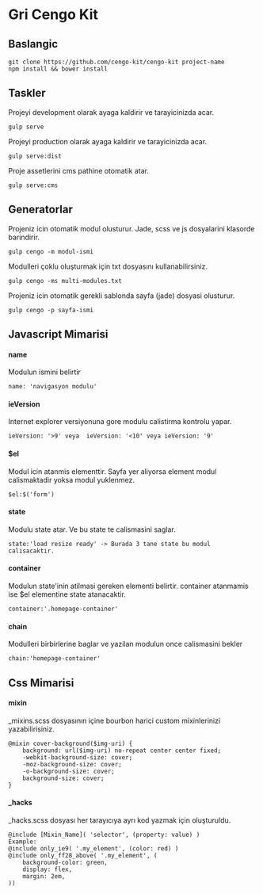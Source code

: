 Gri Cengo Kit
===================


Baslangic
-------------

    git clone https://github.com/cengo-kit/cengo-kit project-name
    npm install && bower install
  
Taskler
-------------

  Projeyi development olarak ayaga kaldirir ve tarayicinizda acar.

    gulp serve

   Projeyi production olarak ayaga kaldirir ve tarayicinizda acar.

    gulp serve:dist

  Proje assetlerini cms pathine otomatik atar.

    gulp serve:cms

  
Generatorlar
-------------

  Projeniz icin otomatik modul olusturur. Jade, scss ve js dosyalarini klasorde barindirir.

    gulp cengo -m modul-ismi
  Modulleri çoklu oluşturmak için txt dosyasını kullanabilirsiniz.
    
    gulp cengo -ms multi-modules.txt
    
  Projeniz icin otomatik gerekli sablonda sayfa (jade) dosyasi olusturur.

    gulp cengo -p sayfa-ismi


Javascript Mimarisi
-------------
#### name ####
Modulun ismini belirtir

    name: 'navigasyon modulu'

#### ieVersion ####
Internet explorer versiyonuna gore modulu calistirma kontrolu yapar. 

    ieVersion: '>9' veya  ieVersion: '<10' veya ieVersion: '9'

#### $el ####
Modul icin atanmis elementtir. Sayfa yer aliyorsa  element modul calismaktadir yoksa modul yuklenmez.

    $el:$('form')

#### state ####
Modulu state atar. Ve bu state te calismasini saglar.

    state:'load resize ready' -> Burada 3 tane state bu modul calisacaktir.

#### container ####
Modulun state'inin atilmasi gereken elementi belirtir. container atanmamis ise $el elementine state atanacaktir.

    container:'.homepage-container'

#### chain ####
Modulleri birbirlerine baglar ve yazilan modulun once calismasini bekler

    chain:'homepage-container'

Css Mimarisi
-------------

#### mixin ####
_mixins.scss dosyasının içine bourbon harici custom mixinlerinizi yazabilirisiniz.

    @mixin cover-background($img-uri) {
        background: url($img-uri) no-repeat center center fixed; 
        -webkit-background-size: cover;
        -moz-background-size: cover;
        -o-background-size: cover;
        background-size: cover;
    } 

#### _hacks ####
_hacks.scss dosyası her tarayıcıya ayrı kod yazmak için oluşturuldu.

    @include [Mixin_Name]( 'selector', (property: value) )
    Example:
    @include only_ie9( '.my_element', (color: red) )
    @include only_ff28_above( '.my_element', (
        background-color: green,
        display: flex,
        margin: 2em,
    )) 
